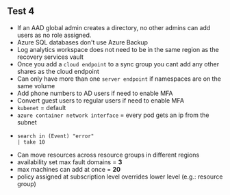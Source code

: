## Test 4
* If an AAD global admin creates a directory, no other admins can add users as no role assigned.
* Azure SQL databases don't use Azure Backup
* Log analytics workspace does not need to be in the same region as the recovery services vault
* Once you add a `cloud endpoint` to a sync group you cant add any other shares as the cloud endpoint
* Can only have more than one `server endpoint` if namespaces are on the same volume
* Add phone numbers to AD users if need to enable MFA
* Convert guest users to regular users if need to enable MFA
* `kubenet` = default
* `azure container network interface` = every pod gets an ip from the subnet
* ```kusto
  search in (Event) "error"
  | take 10
  ```
* Can move resources across resource groups in different regions
* availability set max fault domains = __3__
* max machines can add at once = __20__
* policy assigned at subscription level overrides lower level (e.g.: resource group)
